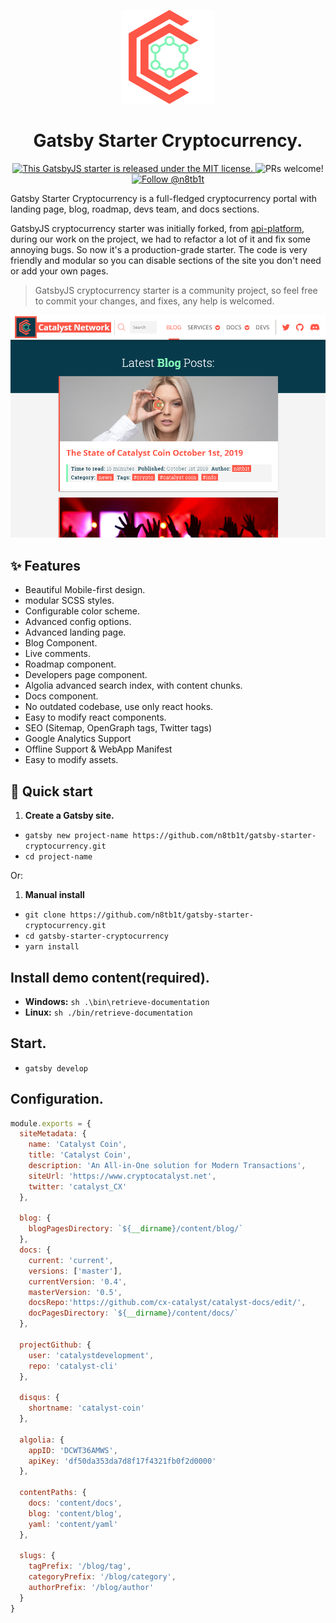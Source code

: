 <p align="center">
  <a href="https://www.cryptocatalyst.net/">
    <img alt="Catalyst Network" width=150 src="/static/logo.svg" />
  </a>
</p>
<h1 align="center">
  Gatsby Starter Cryptocurrency.
</h1>

<p align="center">
  <a href="https://github.com/n8tb1t/catalyst-website/blob/master/LICENSE">
    <img src="https://img.shields.io/badge/license-MIT-blue.svg" alt="This GatsbyJS starter is released under the MIT license." />
  </a>
  <img src="https://img.shields.io/badge/PRs-welcome-brightgreen.svg" alt="PRs welcome!" />
  <a href="https://twitter.com/intent/follow?screen_name=n8tb1t">
    <img src="https://img.shields.io/twitter/follow/n8tb1t.svg?label=Follow%20@n8tb1t" alt="Follow @n8tb1t" />
  </a>
</p>

Gatsby Starter Cryptocurrency is a full-fledged cryptocurrency portal with landing page, blog, roadmap, devs team, and docs sections.

GatsbyJS cryptocurrency starter was initially forked, from [api-platform](https://github.com/api-platform/website), during our work on the project, we had to refactor a lot of it and fix some annoying bugs. So now it's a production-grade starter. The code is very friendly and modular so you can disable sections of the site you don't need or add your own pages.

> GatsbyJS cryptocurrency starter is a community project, so feel free to commit your changes, and fixes, any help is welcomed.


<img src="/static/screenshot.png" alt="screenshot" />

## ✨ Features

- Beautiful Mobile-first design.
- modular SCSS styles.
- Configurable color scheme.
- Advanced config options.
- Advanced landing page.
- Blog Component.
- Live comments.
- Roadmap component.
- Developers page component.
- Algolia advanced search index, with content chunks.
- Docs component.
- No outdated codebase, use only react hooks.
- Easy to modify react components.
- SEO (Sitemap, OpenGraph tags, Twitter tags)
- Google Analytics Support
- Offline Support & WebApp Manifest
- Easy to modify assets.

## 🚀 Quick start

1.  **Create a Gatsby site.**

- `gatsby new project-name https://github.com/n8tb1t/gatsby-starter-cryptocurrency.git`
- `cd project-name`

Or:

1. **Manual install**

- `git clone https://github.com/n8tb1t/gatsby-starter-cryptocurrency.git`
- `cd gatsby-starter-cryptocurrency`
- `yarn install`

## Install demo content(required).

- **Windows:** `sh .\bin\retrieve-documentation`
- **Linux:** `sh ./bin/retrieve-documentation`

## Start.

- `gatsby develop`


## Configuration.

```js
module.exports = {
  siteMetadata: {
    name: 'Catalyst Coin',
    title: 'Catalyst Coin',
    description: 'An All-in-One solution for Modern Transactions',
    siteUrl: 'https://www.cryptocatalyst.net',
    twitter: 'catalyst_CX'
  },

  blog: {
    blogPagesDirectory: `${__dirname}/content/blog/`
  },
  docs: {
    current: 'current',
    versions: ['master'],
    currentVersion: '0.4',
    masterVersion: '0.5',
    docsRepo:'https://github.com/cx-catalyst/catalyst-docs/edit/',
    docPagesDirectory: `${__dirname}/content/docs/`
  },

  projectGithub: {
    user: 'catalystdevelopment',
    repo: 'catalyst-cli'
  },

  disqus: {
    shortname: 'catalyst-coin'
  },

  algolia: {
    appID: 'DCWT36AMWS',
    apiKey: 'df50da353da7d8f17f4321fb0f2d0000'
  },

  contentPaths: {
    docs: 'content/docs',
    blog: 'content/blog',
    yaml: 'content/yaml'
  },

  slugs: {
    tagPrefix: '/blog/tag',
    categoryPrefix: '/blog/category',
    authorPrefix: '/blog/author'
  }
}
```

